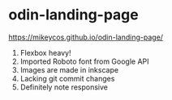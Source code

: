 # odin-landing-page
https://mikeycos.github.io/odin-landing-page/
1. Flexbox heavy!
2. Imported Roboto font from Google API
3. Images are made in inkscape
4. Lacking git commit changes
5. Definitely note responsive